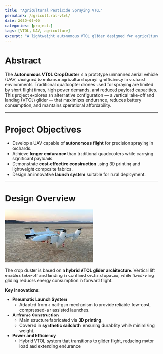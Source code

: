 ```yaml
---
title: "Agricultural Pesticide Spraying VTOL"
permalink: /agricultural-vtol/
date: 2025-09-06
categories: [projects]
tags: [VTOL, UAV, agriculture]
excerpt: "A lightweight autonomous VTOL glider designed for agricultural spraying, combining efficiency, low cost, and innovative engineering design."
---
```


# Abstract
The **Autonomous VTOL Crop Duster** is a prototype unmanned aerial vehicle (UAV) designed to enhance agricultural spraying efficiency in orchard environments. Traditional quadcopter drones used for spraying are limited by short flight times, high power demands, and reduced payload capacities. This project explores an alternative configuration — a vertical take-off and landing (VTOL) glider — that maximizes endurance, reduces battery consumption, and maintains operational affordability.

---

# Project Objectives
- Develop a UAV capable of **autonomous flight** for precision spraying in orchards.  
- Achieve **longer endurance** than traditional quadcopters while carrying significant payloads.  
- Demonstrate **cost-effective construction** using 3D printing and lightweight composite fabrics.  
- Design an innovative **launch system** suitable for rural deployment.  

---

# Design Overview
![VTOL Photo](/assets/images/VTOL.jpg)

The crop duster is based on a **hybrid VTOL glider architecture**. Vertical lift enables take-off and landing in confined orchard spaces, while fixed-wing gliding reduces energy consumption in forward flight.  

**Key Innovations:**
- **Pneumatic Launch System**  
  - Adapted from a nail-gun mechanism to provide reliable, low-cost, compressed-air assisted launches.  
- **Airframe Construction**  
  - Main structure fabricated via **3D printing**.  
  - Covered in **synthetic sailcloth**, ensuring durability while minimizing weight.  
- **Power and Efficiency**  
  - Hybrid VTOL system that transitions to glider flight, reducing motor load and extending endurance.  

